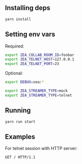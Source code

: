 ## Installing deps

```bash
yarn install
```

## Setting env vars

Required:

```bash
export ZEA_COLLAB_ROOM_ID=foobar
export ZEA_TELNET_HOST=127.0.0.1
export ZEA_TELNET_PORT=23
```

Optional:

```bash
export DEBUG=zea:*

export ZEA_STREAMER_TYPE=mock
export ZEA_STREAMER_TYPE=telnet
```

## Running

```bash
yarn run start
```

## Examples

For telnet session with HTTP server:

```bash
GET / HTTP/1.1
```
